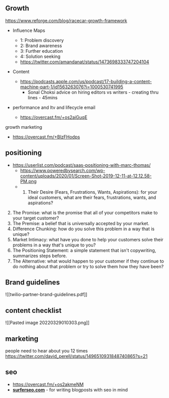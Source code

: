 ## Growth
https://www.reforge.com/blog/racecar-growth-framework

- Influence Maps
	- 1: Problem discovery
	- 2: Brand awareness
	- 3: Further education
	- 4: Solution seeking
	- https://twitter.com/amandanat/status/1473698333747204104



- Content
	- https://podcasts.apple.com/us/podcast/17-building-a-content-machine-part-1/id1563263076?i=1000530741995
		- Sonal Choksi advice on hiring editors vs writers - creating thru lines - 45mins


- performance and ltv and lifecycle email
	- https://overcast.fm/+os2aiGuqE

growth marketing
- https://overcast.fm/+BlzFHodps

## positioning

- https://userlist.com/podcast/saas-positioning-with-marc-thomas/
	- https://www.poweredbysearch.com/wp-content/uploads/2020/01/Screen-Shot-2019-12-11-at-12.12.58-PM.png
	- 1.  Their Desire (Fears, Frustrations, Wants, Aspirations): for your ideal customers, what are their fears, frustrations, wants, and aspirations?
2.  The Promise: what is the promise that all of your competitors make to your target customer?
3.  The Premise: a belief that is universally accepted by your market. 
4.  Difference Chunking: how do you solve this problem in a way that is unique?
5.  Market Intimacy: what have you done to help your customers solve their problems in a way that's unique to you? 
6.  The Positioning Statement: a simple statement that isn't copywriting, summarizes steps before.
7.  The Alternative: what would happen to your customer if they continue to do nothing about that problem or try to solve them how they have been?


## Brand guidelines

![[twilio-partner-brand-guidelines.pdf]]


## content checklist
![[Pasted image 20220329010303.png]]

## marketing

people need to hear about you 12 times
https://twitter.com/david_perell/status/1496510931848740865?s=21

## seo
- https://overcast.fm/+os2akmeNM
- **[surferseo.com](https://surferseo.com/)** - for writing blogposts with seo in mind